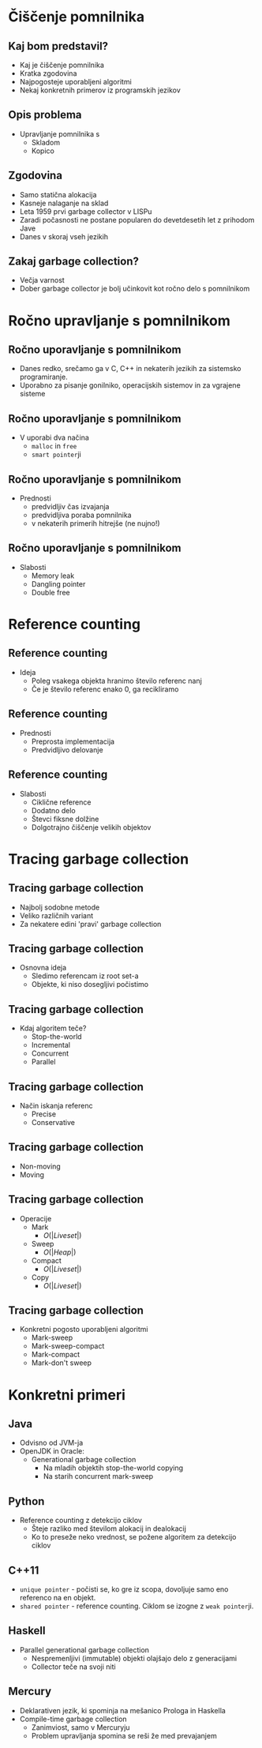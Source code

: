 # Čiščenje pomnilnika

## Kaj bom predstavil?

* Kaj je čiščenje pomnilnika
* Kratka zgodovina
* Najpogosteje uporabljeni algoritmi
* Nekaj konkretnih primerov iz programskih jezikov

## Opis problema

* Upravljanje pomnilnika s
    * Skladom
    * Kopico

## Zgodovina

* Samo statična alokacija
* Kasneje nalaganje na sklad
* Leta 1959 prvi garbage collector v LISPu
* Zaradi počasnosti ne postane popularen do devetdesetih let z prihodom Jave
* Danes v skoraj vseh jezikih

## Zakaj garbage collection?

* Večja varnost
* Dober garbage collector je bolj učinkovit kot ročno delo s pomnilnikom

# Ročno upravljanje s pomnilnikom

## Ročno uporavljanje s pomnilnikom

* Danes redko, srečamo ga v C, C++ in nekaterih jezikih za sistemsko
  programiranje.
* Uporabno za pisanje gonilniko, operacijskih sistemov in za vgrajene sisteme

## Ročno uporavljanje s pomnilnikom

* V uporabi dva načina
    * `malloc` in `free`
    * `smart pointer`ji

## Ročno uporavljanje s pomnilnikom

* Prednosti
    * predvidljiv čas izvajanja
    * predvidljiva poraba pomnilnika
    * v nekaterih primerih hitrejše (ne nujno!)

## Ročno uporavljanje s pomnilnikom

* Slabosti
    * Memory leak
    * Dangling pointer
    * Double free

# Reference counting

## Reference counting

* Ideja
    * Poleg vsakega objekta hranimo število referenc nanj
    * Če je število referenc enako 0, ga recikliramo

## Reference counting

* Prednosti
    * Preprosta implementacija
    * Predvidljivo delovanje

## Reference counting

* Slabosti
    * Ciklične reference
    * Dodatno delo
    * Števci fiksne dolžine
    * Dolgotrajno čiščenje velikih objektov

# Tracing garbage collection

## Tracing garbage collection

* Najbolj sodobne metode
* Veliko različnih variant
* Za nekatere edini 'pravi' garbage collection

## Tracing garbage collection

* Osnovna ideja
    * Sledimo referencam iz root set-a
    * Objekte, ki niso dosegljivi počistimo

## Tracing garbage collection

* Kdaj algoritem teče?
    * Stop-the-world
    * Incremental
    * Concurrent
    * Parallel

## Tracing garbage collection

* Način iskanja referenc
    * Precise
    * Conservative

## Tracing garbage collection

* Non-moving
* Moving

## Tracing garbage collection

* Operacije
    * Mark
        * $O(|Live set|)$
    * Sweep
        * $O(|Heap|)$
    * Compact
        * $O(|Live set|)$
    * Copy
        * $O(|Live set|)$

## Tracing garbage collection

* Konkretni pogosto uporabljeni algoritmi
    * Mark-sweep
    * Mark-sweep-compact
    * Mark-compact
    * Mark-don't sweep

# Konkretni primeri

## Java

* Odvisno od JVM-ja
* OpenJDK in Oracle:
    * Generational garbage collection
        * Na mladih objektih stop-the-world copying
        * Na starih concurrent mark-sweep

## Python

* Reference counting z detekcijo ciklov
    * Šteje razliko med številom alokacij in dealokacij
    * Ko to preseže neko vrednost, se požene algoritem za detekcijo ciklov

## C++11

* `unique pointer` - počisti se, ko gre iz scopa, dovoljuje samo eno referenco
  na en objekt.
* `shared pointer` - reference counting. Ciklom se izogne z `weak pointer`ji.

## Haskell

* Parallel generational garbage collection
    * Nespremenljivi (immutable) objekti olajšajo delo z generacijami
    * Collector teče na svoji niti

## Mercury

* Deklarativen jezik, ki spominja na mešanico Prologa in Haskella
* Compile-time garbage collection
    * Zanimviost, samo v Mercuryju
    * Problem upravljanja spomina se reši že med prevajanjem

